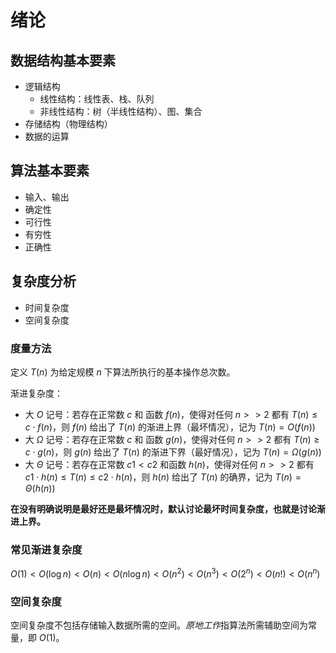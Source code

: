# 绪论

## 数据结构基本要素

- 逻辑结构
    - 线性结构：线性表、栈、队列
    - 非线性结构：树（半线性结构）、图、集合
- 存储结构（物理结构）
- 数据的运算

## 算法基本要素

- 输入、输出
- 确定性
- 可行性
- 有穷性
- 正确性

## 复杂度分析

- 时间复杂度
- 空间复杂度

### 度量方法

定义 $T(n)$ 为给定规模 $n$ 下算法所执行的基本操作总次数。

渐进复杂度：

- 大 $O$ 记号：若存在正常数 $c$ 和 函数 $f(n)$，使得对任何 $n >> 2$ 都有 $T(n) \le c \cdot f(n)$，则 $f(n)$ 给出了 $T(n)$ 的渐进上界（最坏情况），记为 $T(n) = O(f(n))$
- 大 $\Omega$ 记号：若存在正常数 $c$ 和 函数 $g(n)$，使得对任何 $n >> 2$ 都有 $T(n) \ge c \cdot g(n)$，则 $g(n)$ 给出了 $T(n)$ 的渐进下界（最好情况），记为 $T(n) = \Omega(g(n))$
- 大 $\Theta$ 记号：若存在正常数 $c1 < c2$ 和函数 $h(n)$，使得对任何 $n >> 2$ 都有 $c1 \cdot h(n) \le T(n) \le c2 \cdot h(n)$，则 $h(n)$ 给出了 $T(n)$ 的确界，记为 $T(n) = \Theta(h(n))$

**在没有明确说明是最好还是最坏情况时，默认讨论最坏时间复杂度，也就是讨论渐进上界。**

### 常见渐进复杂度

$O(1) < O(\log{n}) < O(n) < O(n\log{n}) < O(n^2) < O(n^3) < O(2^n) < O(n!) < O(n^n)$

### 空间复杂度

空间复杂度不包括存储输入数据所需的空间。*原地工作*指算法所需辅助空间为常量，即 $O(1)$。
